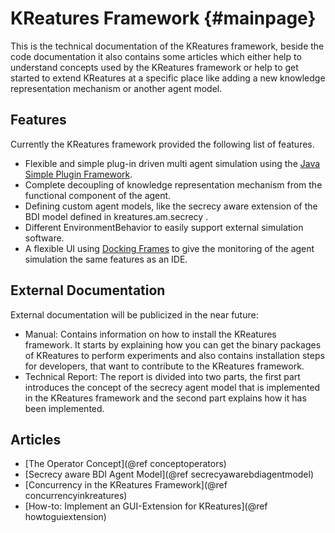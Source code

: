 KReatures Framework	{#mainpage}
==================
This is the technical documentation of the KReatures framework, beside the code documentation 
it also contains some articles which either help to understand concepts used by the KReatures 
framework or help to get started to extend KReatures at a specific place like adding a new 
knowledge representation mechanism or another agent model.

Features
-------- 
Currently the KReatures framework provided the following list of features.
 
- Flexible and simple plug-in driven multi agent simulation using the
  [Java Simple Plugin Framework](https://code.google.com/p/jspf/).
- Complete decoupling of knowledge representation mechanism from the
  functional component of the agent.
- Defining custom agent models, like the secrecy aware extension of the
  BDI model defined in kreatures.am.secrecy .
- Different EnvironmentBehavior to easily support external simulation software.
- A flexible UI using [Docking Frames](http://dock.javaforge.com/) to give the 
  monitoring of the agent simulation the same features as an IDE.

External Documentation
----------------------

External documentation will be publicized in the near future:
- Manual: Contains information on how to install the KReatures framework. It starts by
  explaining how you can get the binary packages of KReatures to perform experiments and
  also contains installation steps for developers, that want to contribute to the KReatures
  framework.
- Technical Report: The report is divided into two parts, the first part introduces the concept of the secrecy
  agent model that is implemented in the KReatures framework and the second part explains how it
  has been implemented.

 
Articles
--------

- [The Operator Concept](@ref conceptoperators) 
- [Secrecy aware BDI Agent Model](@ref secrecyawarebdiagentmodel) 
- [Concurrency in the KReatures Framework](@ref concurrencyinkreatures)
- [How-to: Implement an GUI-Extension for KReatures](@ref howtoguiextension)

 
